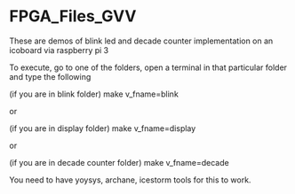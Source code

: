 # FPGA_Files_GVV

These are demos of blink led and decade counter implementation on an icoboard via raspberry pi 3

To execute, go to one of the folders, open a terminal in that particular folder and type the following

(if you are in blink folder)
make v_fname=blink

or 

(if you are in display folder)
make v_fname=display

or 

(if you are in decade counter folder)
make v_fname=decade


You need to have yoysys, archane, icestorm tools for this to work.
